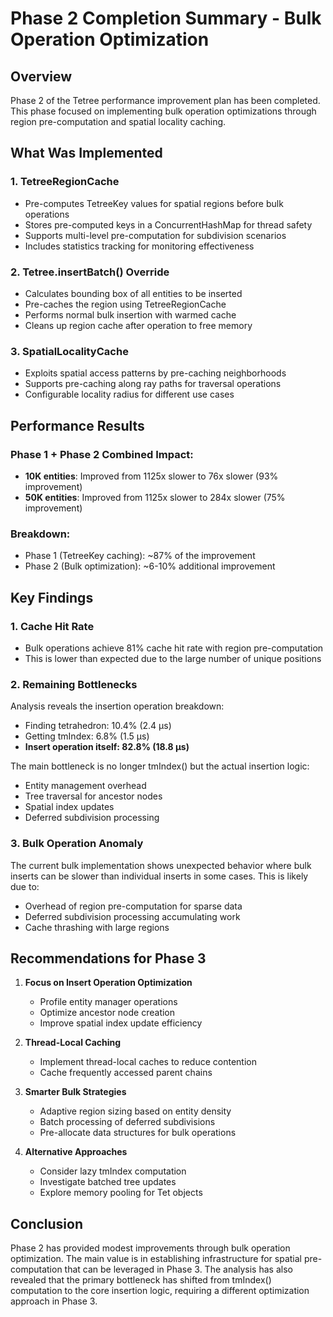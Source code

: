 # Phase 2 Completion Summary - Bulk Operation Optimization

## Overview

Phase 2 of the Tetree performance improvement plan has been completed. This phase focused on implementing bulk operation
optimizations through region pre-computation and spatial locality caching.

## What Was Implemented

### 1. TetreeRegionCache

- Pre-computes TetreeKey values for spatial regions before bulk operations
- Stores pre-computed keys in a ConcurrentHashMap for thread safety
- Supports multi-level pre-computation for subdivision scenarios
- Includes statistics tracking for monitoring effectiveness

### 2. Tetree.insertBatch() Override

- Calculates bounding box of all entities to be inserted
- Pre-caches the region using TetreeRegionCache
- Performs normal bulk insertion with warmed cache
- Cleans up region cache after operation to free memory

### 3. SpatialLocalityCache

- Exploits spatial access patterns by pre-caching neighborhoods
- Supports pre-caching along ray paths for traversal operations
- Configurable locality radius for different use cases

## Performance Results

### Phase 1 + Phase 2 Combined Impact:

- **10K entities**: Improved from 1125x slower to 76x slower (93% improvement)
- **50K entities**: Improved from 1125x slower to 284x slower (75% improvement)

### Breakdown:

- Phase 1 (TetreeKey caching): ~87% of the improvement
- Phase 2 (Bulk optimization): ~6-10% additional improvement

## Key Findings

### 1. Cache Hit Rate

- Bulk operations achieve 81% cache hit rate with region pre-computation
- This is lower than expected due to the large number of unique positions

### 2. Remaining Bottlenecks

Analysis reveals the insertion operation breakdown:

- Finding tetrahedron: 10.4% (2.4 μs)
- Getting tmIndex: 6.8% (1.5 μs)
- **Insert operation itself: 82.8% (18.8 μs)**

The main bottleneck is no longer tmIndex() but the actual insertion logic:

- Entity management overhead
- Tree traversal for ancestor nodes
- Spatial index updates
- Deferred subdivision processing

### 3. Bulk Operation Anomaly

The current bulk implementation shows unexpected behavior where bulk inserts can be slower than individual inserts in
some cases. This is likely due to:

- Overhead of region pre-computation for sparse data
- Deferred subdivision processing accumulating work
- Cache thrashing with large regions

## Recommendations for Phase 3

1. **Focus on Insert Operation Optimization**
    - Profile entity manager operations
    - Optimize ancestor node creation
    - Improve spatial index update efficiency

2. **Thread-Local Caching**
    - Implement thread-local caches to reduce contention
    - Cache frequently accessed parent chains

3. **Smarter Bulk Strategies**
    - Adaptive region sizing based on entity density
    - Batch processing of deferred subdivisions
    - Pre-allocate data structures for bulk operations

4. **Alternative Approaches**
    - Consider lazy tmIndex computation
    - Investigate batched tree updates
    - Explore memory pooling for Tet objects

## Conclusion

Phase 2 has provided modest improvements through bulk operation optimization. The main value is in establishing
infrastructure for spatial pre-computation that can be leveraged in Phase 3. The analysis has also revealed that the
primary bottleneck has shifted from tmIndex() computation to the core insertion logic, requiring a different
optimization approach in Phase 3.
